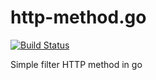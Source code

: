 http-method.go
==============


[![Build Status](https://drone.io/github.com/wingyplus/filtr/status.png)](https://drone.io/github.com/wingyplus/filtr/latest)


Simple filter HTTP method in go
